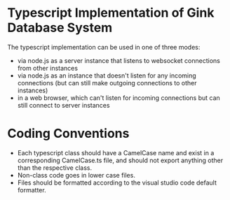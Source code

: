 # Typescript Implementation of Gink Database System

The typescript implementation can be used in one of three modes:
* via node.js as a server instance that listens to websocket connections from other instances
* via node.js as an instance that doesn't listen for any incoming connections (but can still make outgoing connections to other instances)
* in a web browser, which can't listen for incoming connections but can still connect to server instances

# Coding Conventions
* Each typescript class should have a CamelCase name and exist in a corresponding CamelCase.ts file, and
should not export anything other than the respective class.
* Non-class code goes in lower case files.
* Files should be formatted according to the visual studio code default formatter.
